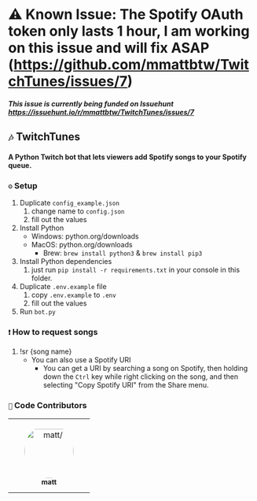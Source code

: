# ⚠ Known Issue: The Spotify OAuth token only lasts 1 hour, I am working on this issue and will fix ASAP (https://github.com/mmattbtw/TwitchTunes/issues/7)
##### This issue is currently being funded on Issuehunt https://issuehunt.io/r/mmattbtw/TwitchTunes/issues/7
## `🎶` TwitchTunes
#### A Python Twitch bot that lets viewers add Spotify songs to your Spotify queue. 


### `⚙` Setup
1. Duplicate `config_example.json`
    1. change name to `config.json`
    2. fill out the values
2. Install Python
    * Windows: python.org/downloads
    * MacOS: python.org/downloads
        * Brew: `brew install python3` & `brew install pip3`
4. Install Python dependencies
    1. just run `pip install -r requirements.txt` in your console in this folder.
5. Duplicate `.env.example` file
    1. copy `.env.example` to `.env`
    2. fill out the values
6. Run `bot.py`

### `❗` How to request songs
1. !sr {song name}
    * You can also use a Spotify URI
        * You can get a URI by searching a song on Spotify, then holding down the `Ctrl` key while right clicking on the song, and then selecting "Copy Spotify URI" from the Share menu.

### `🙌` Code Contributors

<table>
<tr>
    <td align="center" style="word-wrap: break-word; width: 150.0; height: 150.0">
        <a href=https://github.com/mmattbtw>
            <img src=https://avatars.githubusercontent.com/u/30363562?v=4 width="100;"  style="border-radius:50%;align-items:center;justify-content:center;overflow:hidden;padding-top:10px" alt=matt/>
            <br />
            <sub style="font-size:14px"><b>matt</b></sub>
        </a>
    </td>
</tr>
</table>

